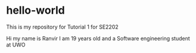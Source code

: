 # hello-world
This is my repository for Tutorial 1 for SE2202

Hi my name is Ranvir I am 19 years old and a Software engineering student at UWO
